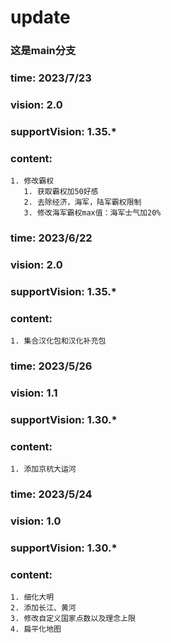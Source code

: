 # update 
### 这是main分支

### time: 2023/7/23
### vision: 2.0
### supportVision: 1.35.\*
### content:
    1. 修改霸权
       1. 获取霸权加50好感
       2. 去除经济，海军，陆军霸权限制
       3. 修改海军霸权max值：海军士气加20%

### time: 2023/6/22
### vision: 2.0
### supportVision: 1.35.\*
### content:
    1. 集合汉化包和汉化补充包
 
### time: 2023/5/26
### vision: 1.1
### supportVision: 1.30.\*
### content:
    1. 添加京杭大运河


### time: 2023/5/24
### vision: 1.0
### supportVision: 1.30.\*
### content:
    1. 细化大明
    2. 添加长江、黄河
    3. 修改自定义国家点数以及理念上限
    4. 扁平化地图